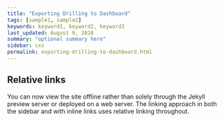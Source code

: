 ```yaml
---
title: "Exporting Drilling to Dashboard"
tags: [sample1, sample2]
keywords: keyword1, keyword2, keyword3
last_updated: August 9, 2018
summary: "optional summary here"
sidebar: cxs
permalink: exporting-drilling-to-dashboard.html
---
```

## Relative links

You can now view the site offline rather than solely through the Jekyll preview server or deployed on a web server. The linking approach in both the sidebar and with inline links uses relative linking throughout.